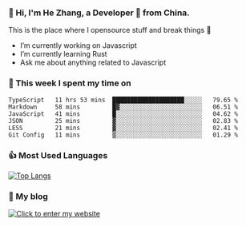 ### 👋 Hi, I'm He Zhang, a Developer 🚀 from China.

This is the place where I opensource stuff and break things :rofl:

- I’m currently working on Javascript
- I’m currently learning Rust
- Ask me about anything related to Javascript

### 💪 This week I spent my time on 
<!--START_SECTION:waka-->

```text
TypeScript   11 hrs 53 mins  ████████████████████░░░░░   79.65 %
Markdown     58 mins         █▓░░░░░░░░░░░░░░░░░░░░░░░   06.51 %
JavaScript   41 mins         █░░░░░░░░░░░░░░░░░░░░░░░░   04.62 %
JSON         25 mins         ▓░░░░░░░░░░░░░░░░░░░░░░░░   02.83 %
LESS         21 mins         ▓░░░░░░░░░░░░░░░░░░░░░░░░   02.41 %
Git Config   11 mins         ▒░░░░░░░░░░░░░░░░░░░░░░░░   01.29 %
```

<!--END_SECTION:waka-->

### 👍 Most Used Languages
[![Top Langs](https://github-readme-stats.vercel.app/api/top-langs/?username=zhanghecool&layout=compact)](https://zhanghe.cool)

### 🌈 My blog 
[![Click to enter my website](https://cdn.jsdelivr.net/gh/zhanghecool/assets/images/gif/zhanghecools.gif)](https://zhanghe.cool)
